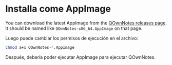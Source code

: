 # Installa come AppImage

You can download the latest AppImage from the [QOwnNotes releases page](https://github.com/pbek/QOwnNotes/releases). It should be named like `QOwnNotes-x86_64.AppImage` on that page.

Luego puede cambiar los permisos de ejecución en el archivo:

```bash
chmod a+x QOwnNotes-*.AppImage
```

Después, debería poder ejecutar AppImage para ejecutar QOwnNotes.
